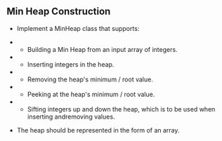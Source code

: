## Min Heap Construction

- Implement a MinHeap class that supports:  
* * Building a Min Heap from an input array of integers.
* * Inserting integers in the heap.
* * Removing the heap's minimum / root value.
* * Peeking at the heap's minimum / root value.
* * Sifting integers up and down the heap, which is to be used when inserting andremoving values.

- The heap should be represented in the form of an array.